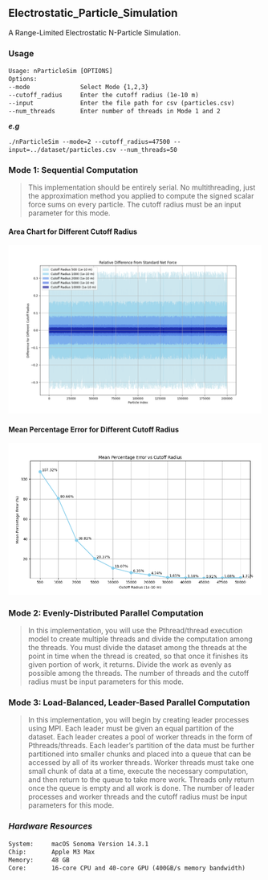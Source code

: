 ## Electrostatic_Particle_Simulation
A Range-Limited Electrostatic N-Particle Simulation.

### Usage
```shell
Usage: nParticleSim [OPTIONS]
Options:
--mode              Select Mode {1,2,3}
--cutoff_radius     Enter the cutoff radius (1e-10 m)
--input             Enter the file path for csv (particles.csv)
--num_threads       Enter number of threads in Mode 1 and 2
```
**_e.g_**
```shell
./nParticleSim --mode=2 --cutoff_radius=47500 --input=../dataset/particles.csv --num_threads=50
```
### Mode 1: Sequential Computation
> This implementation should be entirely serial. No multithreading, just the approximation method you 
applied to compute the signed scalar force sums on every particle. The cutoff radius must be an input 
parameter for this mode.

#### Area Chart for Different Cutoff Radius
![](hist_data/chart/area_line_chart_cr.png)

#### Mean Percentage Error for Different Cutoff Radius
![](hist_data/chart/mape_cr.png)

### Mode 2: Evenly-Distributed Parallel Computation
> In this implementation, you will use the Pthread/thread execution model to create multiple threads and 
divide the computation among the threads. You must divide the dataset among the threads at the point in 
time when the thread is created, so that once it finishes its given portion of work, it returns. Divide 
the work as evenly as possible among the threads. The number of threads and the cutoff radius must be input 
parameters for this mode.


### Mode 3: Load-Balanced, Leader-Based Parallel Computation
> In this implementation, you will begin by creating leader processes using MPI. Each leader must be given an 
equal partition of the dataset. Each leader creates a pool of worker threads in the form of Pthreads/threads. 
Each leader’s partition of the data must be further partitioned into smaller chunks and placed into a queue that 
can be accessed by all of its worker threads. Worker threads must take one small chunk of data at a time, execute 
the necessary computation, and then return to the queue to take more work. Threads only return once the queue is 
empty and all work is done. The number of leader processes and worker threads and the cutoff radius must be input 
parameters for this mode.


### _Hardware Resources_
```text
System:     macOS Sonoma Version 14.3.1
Chip:       Apple M3 Max
Memory:     48 GB
Core:       16-core CPU and 40-core GPU (400GB/s memory bandwidth)
```